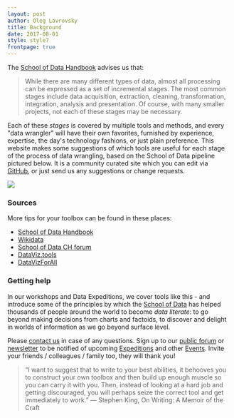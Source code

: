 ```yaml
---
layout: post
author: Oleg Lavrovsky
title: Background
date: 2017-08-01
style: style7
frontpage: true
---
```


The [School of Data Handbook](https://schoolofdata.org/handbook/) advises us that:

> While there are many different types of data, almost all processing can be expressed as a set of incremental stages. The most common stages include data acquisition, extraction, cleaning, transformation, integration, analysis and presentation. Of course, with many smaller projects, not each of these stages may be necessary.

Each of these *stages* is covered by multiple tools and methods, and every "data wrangler" will have their own favorites, furnished by experience, expertise, the day's technology fashions, or just plain preference. This website makes some suggestions of which tools are useful for each stage of the process of data wrangling, based on the School of Data pipeline pictured below. It is a community curated site which you can edit via [GitHub](https://github.com/schoolofdata-ch), or just send us any suggestions or change requests.

![](https://soda.camp/workshops/2017/pyconf/poster_scoda_py2017.jpg)

### Sources

More tips for your toolbox can be found in these places:

- [School of Data Handbook](https://schoolofdata.org/handbook/)
- [Wikidata](https://www.wikidata.org/wiki/Wikidata:Tools/External_tools/de)
- [School of Data CH forum](https://forum.schoolofdata.ch/t/what-tools-do-we-use-for-data-wrangling/202)
- [DataViz.tools](https://dataviz.tools)
- [DataVizForAll](https://www.datavizforall.org/choose/ask/)

### Getting help

In our workshops and Data Expeditions, we cover tools like this - and introduce some of the principles by which the [School of Data](http://schoolofdata.org/) has helped thousands of people around the world to become *data literate*: to go beyond making decisions from charts and factoids, to discover and delight in worlds of information as we go beyond surface level.

Please [contact us](https://schoolofdata-ch.github.io/#contact) in case of any questions. Sign up to our [public forum](https://forum.schoolofdata.ch) or [newsletter](http://tinyletter.com/schoolofdata-ch) to be notified of upcoming [Expeditions](https://forum.schoolofdata.ch/c/expeditions) and other [Events](https://forum.schoolofdata.ch/c/events). Invite your friends / colleagues / family too, they will thank you!

> “I want to suggest that to write to your best abilities, it behooves you to construct your own toolbox and then build up enough muscle so you can carry it with you. Then, instead of looking at a hard job and getting discouraged, you will perhaps seize the correct tool and get immediately to work.”
― Stephen King, On Writing: A Memoir of the Craft
